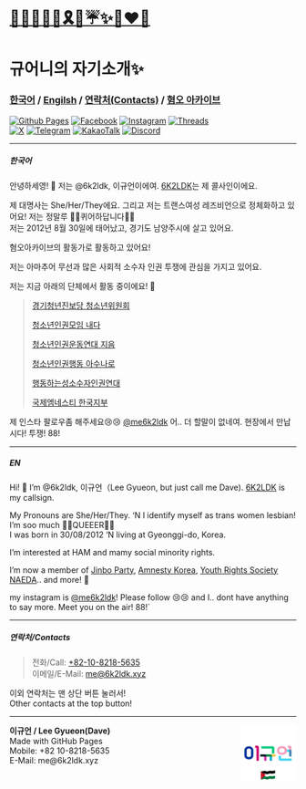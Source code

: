 <!DOCTYPE html>
<html lang="en-US">
  <head>
    <meta charset="UTF-8">
    <meta http-equiv="X-UA-Compatible" content="IE=edge">
    <meta name="viewport" content="width=device-width, initial-scale=1">

<title>규어니의 자기소개✨️ | 🏳️‍⚧️🏳️‍🌈🍉🎗🌹☔️✨️👩‍❤️‍👩l </title>
<link rel="stylesheet" href="style.css">
<link rel="preconnect" href="https://fonts.googleapis.com">
<link rel="preconnect" href="https://fonts.gstatic.com" crossorigin>
<link href="https://fonts.googleapis.com/css2?family=Gothic+A1:wght@100;200;300;400;500;600;700;800;900&display=swap" rel="stylesheet"
<meta property="og:title" content="규어니의 자기소개✨️" />
<meta property="og:locale" content="en_US" />
<meta name="description" content="이것저것 하는 퀴어공주의 사이트" />
<meta property="og:description" content="이것저것 하는 퀴어공주의 사이트" />
<link rel="canonical" href="6k2ldk.github.io/" />
<meta property="og:url" content="6k2ldk.github.io/" />
<meta property="og:site_name" content="🏳️‍⚧️🏳️‍🌈🍉🎗🌹☔️✨️👩‍❤️‍👩" />
<meta property="og:type" content="website" />
<meta name="twitter:card" content="summary" />
<meta property="twitter:title" content="규어니의 자기소개✨️" />
<script type="application/ld+json">
{"@context":"https://schema.org","@type":"WebSite","description":"이것저것 하는 퀴어공주의 사이트","headline":"규어니의 자기소개✨️","name":"🏳️‍⚧️🏳️‍🌈🍉🎗🌹☔️✨️👩‍❤️‍👩","publisher":{"@type":"Organization","logo":{"@type":"ImageObject","url":"6k2ldk.github.io/assets/images"}},"url":"6k2ldk.github.io/"}</script>
</head>
  <body>
    <div class="container-lg px-3 my-5 markdown-body">
<h1><a href="6k2ldk.xyz/">🏳️‍⚧️🏳️‍🌈🍉🎗🌹☔️✨️👩‍❤️‍👩</a></h1>
<h1 id="규어니의-자기소개️">규어니의 자기소개✨️</h1>
<h3 id="한국어--engilsh--연락처contacts--혐오-아카이브"><a href="https://6k2ldk.github.io/6k2ldk/#%ED%95%9C%EA%B5%AD%EC%96%B4">한국어</a> / <a href="https://6k2ldk.github.io/6k2ldk/#en">Engilsh</a> / <a href="https://6k2ldk.github.io/6k2ldk/#%EC%97%B0%EB%9D%BD%EC%B2%98contacts">연락처(Contacts)</a> / <a href="https://archive.6k2ldk.xyz">혐오 아카이브</a></h3>
<p><a href="https://github.com/6k2ldk"><img src="https://img.shields.io/badge/github%20pages-121013?style=for-the-badge&amp;logo=github&amp;logoColor=white" alt="Github Pages" /></a> <a href="https://www.facebook.com/6k2ldk"><img src="https://img.shields.io/badge/Facebook-%231877F2.svg?style=for-the-badge&amp;logo=Facebook&amp;logoColor=white" alt="Facebook" /></a> <a href="https://instagram.com/me6k2ldk"><img src="https://img.shields.io/badge/Instagram-%23E4405F.svg?style=for-the-badge&amp;logo=Instagram&amp;logoColor=white" alt="Instagram" /></a>
<a href="https://threads.net/me6k2ldk"><img src="https://img.shields.io/badge/Threads-000000?style=for-the-badge&amp;logo=Threads&amp;logoColor=white" alt="Threads" /></a> <br />
<a href="https://x.com/me6k2ldk"><img src="https://img.shields.io/badge/X-%23000000.svg?style=for-the-badge&amp;logo=X&amp;logoColor=white" alt="X" /></a> 
<a href="https://t.me/me6K2LDK"><img src="https://img.shields.io/badge/Telegram-2CA5E0?style=for-the-badge&amp;logo=telegram&amp;logoColor=white" alt="Telegram" /></a>
<a href="http://qr.kakao.com/talk/C7SU4ejg14dgMoxu.Sl4pvKHa_g-"><img src="https://img.shields.io/badge/kakaotalk-ffcd00.svg?style=for-the-badge&amp;logo=kakaotalk&amp;logoColor=000000" alt="KakaoTalk" /></a>
<a href="https://discord.com/users/835870243804676158"><img src="https://img.shields.io/badge/Discord-%235865F2.svg?style=for-the-badge&amp;logo=discord&amp;logoColor=white" alt="Discord" /></a></p>

<hr />
<h5 id="한국어">한국어</h5>
<p>안녕하세영! 👋 저는 @6k2ldk, 이규언이에여. <a href="https://qrz.com/db/6k2ldk">6K2LDK</a>는 제 콜사인이에요.</p>

<p>제 대명사는 She/Her/They에요. 그리고 저는 트랜스여성 레즈비언으로 정체화하고 있어요! 저는 정말루 🏳️‍⚧️퀴어하답니다🏳️‍🌈<br />
저는 2012년 8월 30일에 태어났고, 경기도 남양주시에 살고 있어요.</p>

<p>혐오아카이브의 활동가로 활동하고 있어요!</p>

<p>저는 아마추어 무선과 많은 사회적 소수자 인권 투쟁에 관심을 가지고 있어요.</p>

<p>저는 지금 아래의 단체에서 활동 중이에요! 🚩</p>
<blockquote>
  <p><a href="https://jinboparty.com">경기청년진보당 청소년위원회</a></p>

  <p><a href="https://crsnaeda.kr">청소년인권모임 내다</a></p>

  <p><a href="https://yhrjieum.kr">청소년인권운동연대 지음</a></p>

  <p><a href="https://asunaro.or.kr">청소년인권행동 아수나로</a></p>

  <p><a href="https://lgbtpride.or.kr">행동하는성소수자인권연대</a></p>

  <p><a href="https://amnesty.or.kr">국제엠네스티 한국지부</a></p>
</blockquote>

<p>제 인스타 팔로우좀 해주세요😢😢 <a href="https://instagram.com/me6k2ldk">@me6k2ldk</a>
어.. 더 할말이 없네여. 현장에서 만납시다! 투쟁! 88!</p>

<hr />

<h5 id="en">EN</h5>
<p>Hi! 👋 I’m @6k2ldk, 이규언（Lee Gyueon, but just call me Dave). <a href="https://qrz.com/db/6k2ldk">6K2LDK</a> is my callsign.</p>

<p>My Pronouns are She/Her/They. ‘N I identify myself as trans women lesbian! I’m soo much 🏳️‍⚧️QUEEER🏳️‍🌈<br />
I was born in 30/08/2012 ‘N living at Gyeonggi-do, Korea.</p>

<p>I’m interested at HAM and mamy social minority rights.</p>

<p>I’m now a member of <a href="https://jinboparty.com">Jinbo Party</a>, <a href="https://amnesty.or.kr">Amnesty Korea</a>, <a href="https://crsnaeda.kr">Youth Rights Society NAEDA</a>.. and more! 🚩</p>

<p>my instagram is <a href="https&quot;//instagram.com/me6k2ldk">@me6k2ldk</a>! Please follow 😢😢
and I.. dont have anything to say more. Meet you on the air! 88!`</p>

<hr />
<h5 id="연락처contacts">연락처/Contacts</h5>
<blockquote>
  <p>전화/Call: <a href="tel:+821082185635">+82-10-8218-5635</a><br />
이메일/E-Mail: <a href="mailto:me@6k2ldk.xyz">me@6k2ldk.xyz</a></p>
</blockquote>

<p>이외 연락처는 맨 상단 버튼 눌러서!<br />
Other contacts at the top button!</p>

<hr />
<div> 
  <div style="float: right">
    <img src="assets/images/프로필사진.jpg" width="100" height="100" />
  </div>
<div>
    <b>이규언 / Lee Gyueon(Dave)</b><br />Made with GitHub Pages<br />Mobile: +82 10-8218-5635<br />E-Mail: me@6k2ldk.xyz
  </div>
</div>

  </body>
</html>
